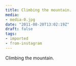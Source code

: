 ```yaml
---
title: Climbing the mountain.
media:
- media-0.jpg
date: "2011-08-20T13:02:19Z"
draft: false
tags:
- imported
- from-instagram
---
```

Climbing the mountain.

